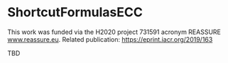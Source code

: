 # ShortcutFormulasECC

This work was funded via the H2020 project 731591 acronym REASSURE www.reassure.eu. 
Related publication: https://eprint.iacr.org/2019/163

TBD
